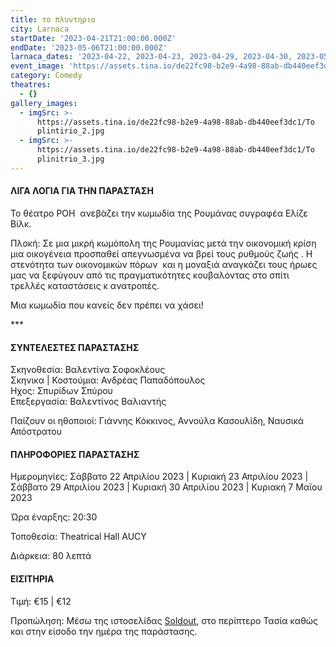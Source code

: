 ```yaml
---
title: το πλυντηριο
city: Larnaca
startDate: '2023-04-21T21:00:00.000Z'
endDate: '2023-05-06T21:00:00.000Z'
larnaca_dates: '2023-04-22, 2023-04-23, 2023-04-29, 2023-04-30, 2023-05-07'
event_image: 'https://assets.tina.io/de22fc98-b2e9-4a98-88ab-db440eef3dc1/To plintirio_1.jpg'
category: Comedy
theatres:
  - {}
gallery_images:
  - imgSrc: >-
      https://assets.tina.io/de22fc98-b2e9-4a98-88ab-db440eef3dc1/To
      plintirio_2.jpg
  - imgSrc: >-
      https://assets.tina.io/de22fc98-b2e9-4a98-88ab-db440eef3dc1/To
      plinitrio_3.jpg
---
```


#### ΛΙΓΑ ΛΟΓΙΑ ΓΙΑ ΤΗΝ ΠΑΡΑΣΤΑΣΗ

Το θέατρο ΡΟΗ  ανεβάζει την κωμωδία της Ρουμάνας συγραφέα Ελίζε Βίλκ.

Πλοκή: Σε μια μικρή κωμόπολη της Ρουμανίας μετά την οικονομική κρίση μια οικογένεια προσπαθεί απεγνωσμένα να βρεί τους ρυθμούς ζωής . Η στενότητα των οικονομικών πόρων  και η μοναξιά αναγκάζει τους ήρωες μας να ξεφύγουν από τις πραγματικότητες κουβαλόντας στο σπίτι τρελλές καταστάσεις κ ανατροπές.

Μια κωμωδία που κανείς δεν πρέπει να χάσει!

\*\*\*

#### ΣΥΝΤΕΛΕΣΤΕΣ ΠΑΡΑΣΤΑΣΗΣ

Σκηνοθεσία: Βαλεντίνα Σοφοκλέους\
Σκηνικα | Κοστούμια: Ανδρέας Παπαδόπουλος\
Ηχος: Σπυρίδων Σπύρου\
Επεξεργασία: Βαλεντίνος Βαλιαντής 

Παίζουν οι ηθοποιοί: Γιάννης Κόκκινος, Αννούλα Κασουλίδη, Ναυσικά Απόστρατου

#### ΠΛΗΡΟΦΟΡΙΕΣ ΠΑΡΑΣΤΑΣΗΣ

Ημερομηνίες: Σάββατο 22 Απριλίου 2023 | Κυριακή 23 Απριλίου 2023 | Σάββατο 29 Απριλίου 2023 | Κυριακή 30 Απριλίου 2023 | Κυριακή 7 Μαϊου 2023

Ώρα έναρξης: 20:30

Τοποθεσία: Theatrical Hall AUCY

Διάρκεια: 80 λεπτά

#### ΕΙΣΙΤΗΡΙΑ

Τιμή: €15 | €12

Προπώληση: Μέσω της ιστοσελίδας [Soldout](https://www.soldoutticketbox.com/to-plyntirio-tis-elise-wilk-2023/?lang=en ""), στο περίπτερο Τασία καθώς και στην είσοδο την ημέρα της παράστασης.
